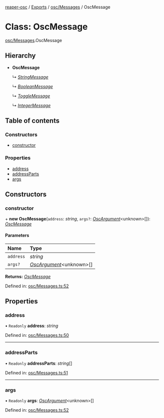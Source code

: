 [reaper-osc](../README.md) / [Exports](../modules.md) / [osc/Messages](../modules/osc_messages.md) / OscMessage

# Class: OscMessage

[osc/Messages](../modules/osc_messages.md).OscMessage

## Hierarchy

- **OscMessage**

  ↳ [*StringMessage*](osc_messages.stringmessage.md)

  ↳ [*BooleanMessage*](osc_messages.booleanmessage.md)

  ↳ [*ToggleMessage*](osc_messages.togglemessage.md)

  ↳ [*IntegerMessage*](osc_messages.integermessage.md)

## Table of contents

### Constructors

- [constructor](osc_messages.oscmessage.md#constructor)

### Properties

- [address](osc_messages.oscmessage.md#address)
- [addressParts](osc_messages.oscmessage.md#addressparts)
- [args](osc_messages.oscmessage.md#args)

## Constructors

### constructor

\+ **new OscMessage**(`address`: *string*, `args?`: [*OscArgument*](osc_messages.oscargument.md)<unknown\>[]): [*OscMessage*](osc_messages.oscmessage.md)

#### Parameters

| Name | Type |
| :------ | :------ |
| `address` | *string* |
| `args?` | [*OscArgument*](osc_messages.oscargument.md)<unknown\>[] |

**Returns:** [*OscMessage*](osc_messages.oscmessage.md)

Defined in: [osc/Messages.ts:52](https://github.com/LykaiosNZ/reaper-osc.js/blob/7ba97a3/src/osc/Messages.ts#L52)

## Properties

### address

• `Readonly` **address**: *string*

Defined in: [osc/Messages.ts:50](https://github.com/LykaiosNZ/reaper-osc.js/blob/7ba97a3/src/osc/Messages.ts#L50)

___

### addressParts

• `Readonly` **addressParts**: *string*[]

Defined in: [osc/Messages.ts:51](https://github.com/LykaiosNZ/reaper-osc.js/blob/7ba97a3/src/osc/Messages.ts#L51)

___

### args

• `Readonly` **args**: [*OscArgument*](osc_messages.oscargument.md)<unknown\>[]

Defined in: [osc/Messages.ts:52](https://github.com/LykaiosNZ/reaper-osc.js/blob/7ba97a3/src/osc/Messages.ts#L52)
